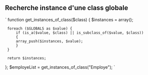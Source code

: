 ## Recherche instance d'une class globale
`
function get_instances_of_class($class) {
     $instances = array();

     foreach ($GLOBALS as $value) {
         if (is_a($value, $class) || is_subclass_of($value, $class)) 
         {
         array_push($instances, $value);
         }
     }

     return $instances;
 };
$employeList = get_instances_of_class("Employe");
`